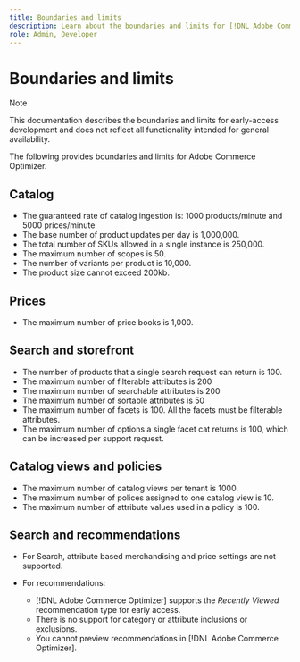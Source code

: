 ```yaml
---
title: Boundaries and limits
description: Learn about the boundaries and limits for [!DNL Adobe Commerce Optimizer].
role: Admin, Developer
---
```

# Boundaries and limits

>[!NOTE]
>
>This documentation describes the boundaries and limits for early-access development and does not reflect all functionality intended for general availability.

The following provides boundaries and limits for Adobe Commerce Optimizer.

## Catalog

- The guaranteed rate of catalog ingestion is: 1000 products/minute and 5000 prices/minute
- The base number of product updates per day is 1,000,000.
- The total number of SKUs allowed in a single instance is 250,000. 
- The maximum number of scopes is 50.
- The number of variants per product is 10,000.
- The product size cannot exceed 200kb.

## Prices

- The maximum number of price books is 1,000.

## Search and storefront

- The number of products that a single search request can return is 100.
- The maximum number of filterable attributes is 200
- The maximum number of searchable attributes is 200
- The maximum number of sortable attributes is 50
- The maximum number of facets is 100. All the facets must be filterable attributes.
- The maximum number of options a single facet cat returns is 100, which can be increased per support request.

## Catalog views and policies

- The maximum number of catalog views per tenant is 1000.
- The maximum number of polices assigned to one catalog view is 10.
- The maximum number of attribute values used in a policy is 100. 

## Search and recommendations

- For Search, attribute based merchandising and price settings are not supported.
- For recommendations:

    - [!DNL Adobe Commerce Optimizer] supports the _Recently Viewed_ recommendation type for early access.
    - There is no support for category or attribute inclusions or exclusions.
    - You cannot preview recommendations in [!DNL Adobe Commerce Optimizer].
